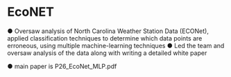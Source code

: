 # EcoNET
● Oversaw analysis of North Carolina Weather Station Data (ECONet), applied classification techniques to determine which data points are erroneous, using multiple machine-learning techniques ● Led the team and oversaw analysis of the data along with writing a detailed white paper


● main paper is P26_EcoNet_MLP.pdf
